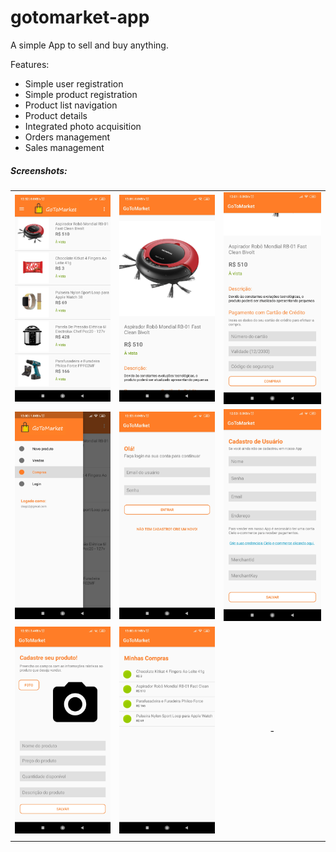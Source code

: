 # gotomarket-app

A simple App to sell and buy anything.

Features:
- Simple user registration
- Simple product registration
- Product list navigation
- Product details
- Integrated photo acquisition
- Orders management
- Sales management

##### Screenshots:

| | | |
|:-------------------------:|:-------------------------:|:-------------------------:|
|<img src="https://github.com/diegoalves0688/gotomarket-app/raw/master/images/product-list-screen.jpg" width="250"> |  <img src="https://github.com/diegoalves0688/gotomarket-app/raw/master/images/product-screen-1.jpg" width="250">|<img src="https://github.com/diegoalves0688/gotomarket-app/raw/master/images/product-screen-2.jpg" width="250">|
|<img src="https://github.com/diegoalves0688/gotomarket-app/raw/master/images/main-menu.jpg" width="250">  |  <img src="https://github.com/diegoalves0688/gotomarket-app/raw/master/images/login-screen.jpg" width="250">|<img src="https://github.com/diegoalves0688/gotomarket-app/raw/master/images/new-user-screen.jpg" width="250">|
|<img src="https://github.com/diegoalves0688/gotomarket-app/raw/master/images/new-product-screen.jpg" width="250">  |  <img src="https://github.com/diegoalves0688/gotomarket-app/raw/master/images/orders-screen.jpg" width="250">| - |
|  |  ||
